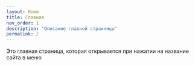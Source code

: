 ```yaml
---
layout: Home
title: Главная
nav_order: 1
description: "Описание главной страиницы"
permalink: /
---
```


Это главная страница, которая открывается при нажатии на название сайта в меню
